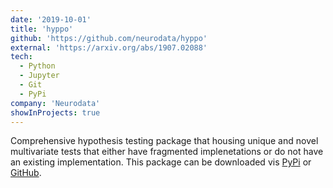 ```yaml
---
date: '2019-10-01'
title: 'hyppo'
github: 'https://github.com/neurodata/hyppo'
external: 'https://arxiv.org/abs/1907.02088'
tech:
  - Python
  - Jupyter
  - Git
  - PyPi
company: 'Neurodata'
showInProjects: true
---
```


Comprehensive hypothesis testing package that housing unique and novel multivariate tests that either have fragmented implenetations or do not have an existing implementation. This package can be downloaded vis [PyPi](https://pypi.org/project/hyppo/) or [GitHub](https://github.com/neurodata/hyppo/releases).
